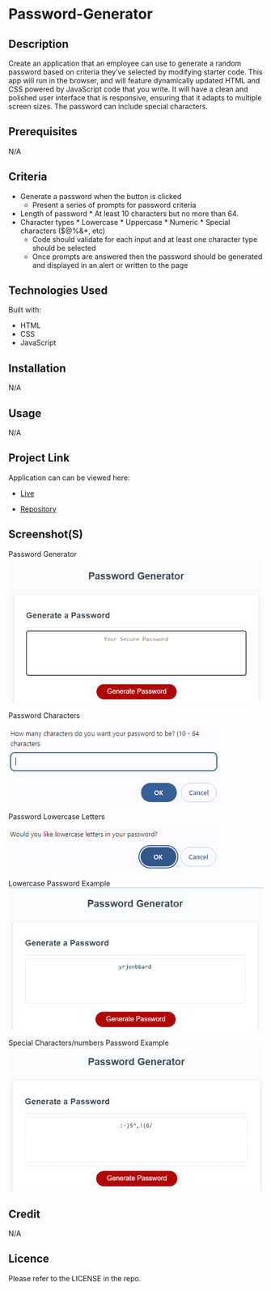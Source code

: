 # Password-Generator

## Description
Create an application that an employee can use to generate a random password based on criteria they’ve selected by modifying starter code. This app will run in the browser, and will feature dynamically updated HTML and CSS powered by JavaScript code that you write. It will have a clean and polished user interface that is responsive, ensuring that it adapts to multiple screen sizes. The password can include special characters.

## Prerequisites
N/A

## Criteria
* Generate a password when the button is clicked
  * Present a series of prompts for password criteria
* Length of password
      * At least 10 characters but no more than 64.
* Character types
      * Lowercase
      * Uppercase
      * Numeric
      * Special characters ($@%&*, etc)
  * Code should validate for each input and at least one character type should be selected
  * Once prompts are answered then the password should be generated and displayed in an alert or written to the page
 
 ## Technologies Used
 Built with:
* HTML
* CSS
* JavaScript

## Installation
N/A

## Usage
N/A

## Project Link
Application can can be viewed here: 
* [Live](https://yvonnesarah.github.io/Password-Generator/)

* [Repository](https://github.com/yvonnesarah/Password-Generator)

## Screenshot(S)
Password Generator
![Screenshot](assets/images/password-generator.png "Password Generator")





Password Characters


![Screenshot](assets/images/password-characters.png "Password Generator Characters")


Password Lowercase Letters


![Screenshot](assets/images/password-lowercase-letters.png "Password Generator Characters Lowercase Letters")


Lowercase Password Example
![Screenshot](assets/images/lowercase-password.png "Lowercase Password Example")


Special Characters/numbers Password Example
![Screenshot](assets/images/password-special-chars-numbers.png "Special Characters/numbers Password Example")

## Credit
N/A

## Licence
Please refer to the LICENSE in the repo.
